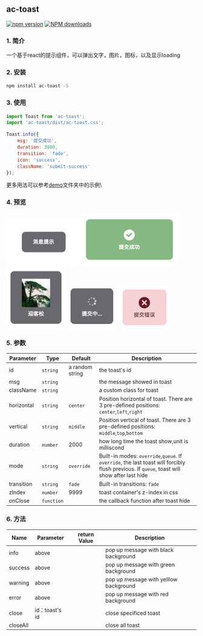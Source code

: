## ac-toast

[![npm version](https://img.shields.io/npm/v/ac-toast.svg)](https://www.npmjs.com/package/ac-toast)
[![NPM downloads](http://img.shields.io/npm/dt/ac-toast.svg?style=flat)](https://npmjs.org/package/ac-toast)

### 1. 简介

一个基于react的提示组件，可以弹出文字，图片，图标，以及显示loading

### 2. 安装

```bash
npm install ac-toast -S
```

### 3. 使用
```javascript
import Toast from 'ac-toast';
import 'ac-toast/dist/ac-toast.css';
```

```javascript
Toast.info({
    msg: '提交成功',
    duration: 3000,
    transition: 'fade',
    icon: 'success',
    className: 'submit-success'
});
```
更多用法可以参考[demo](./demo/demolist)文件夹中的示例\

### 4. 预览

![基本消息](preview/toast-basic.png)
![图标颜色](preview/toast-submit-success.png)
![图片](preview/toast-picture.png)
![loading](preview/toast-loading.png)
![错误消息](preview/toast-error.png)

### 5. 参数

Parameter | Type |Default| Description
--------- | ---- | ------|-----------
id | `string` | a random string | the toast's id
msg | `string` |  | the message showed in toast
className | `string` | | a custom class for toast
horizontal | `string` | `center` | Position horizontal of toast. There are 3 pre-defined positions: `center`,`left`,`right`
vertical | `string` | `middle` | Position vertical of toast. There are 3 pre-defined positions: `middle`,`top`,`bottom`
duration | `number` | 2000 | how long time the toast show,unit is milliscond
mode | `string` | `override` | Built-in modes: `override`,`queue`. If `override`, the last toast will forcibly flush previous. If `queue`, toast will show after last hide
transition | `string` | `fade` | Built-in transitions: `fade`
zIndex | `number`  |  9999  |  toast container's z-index in css
onClose | `function` |  | the callback function after toast hide

### 6. 方法

Name | Parameter | return Value | Description
--------- | ---------- | -----------|-----------
info | above |  | pop up message with black background
success | above |  | pop up message with green background
warning | above | | pop up message with yelllow background
error | above |  | pop up message with red background
close | id：toast's id | | close specificed toast
closeAll |   |  | close all toast
